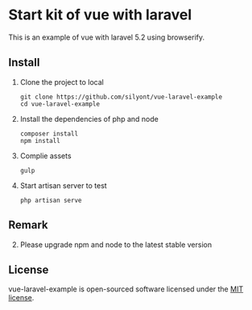 # Start kit of vue with laravel
This is an example of vue with laravel 5.2 using browserify.

## Install

1. Clone the project to local

    ```
    git clone https://github.com/silyont/vue-laravel-example
    cd vue-laravel-example
    ```

1. Install the dependencies of php and node

    ```
    composer install
    npm install
    ```

1. Complie assets

    ```
    gulp
    ```

1. Start artisan server to test

    ```
    php artisan serve
    ```

## Remark

2. Please upgrade npm and node to the latest stable version

## License

vue-laravel-example is open-sourced software licensed under the [MIT license](http://opensource.org/licenses/MIT).